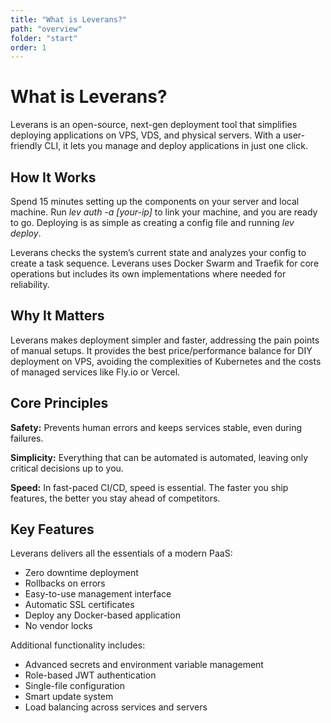 ```yaml
---
title: "What is Leverans?"
path: "overview"
folder: "start"
order: 1
---
```


# What is Leverans?

Leverans is an open-source, next-gen deployment tool that simplifies deploying applications on VPS, VDS, and physical servers. With a user-friendly CLI, it lets you manage and deploy applications in just one click.

## How It Works

Spend 15 minutes setting up the components on your server and local machine. Run _lev auth -a [your-ip]_ to link your machine,
and you are ready to go. Deploying is as simple as creating a config file and running _lev deploy_.

Leverans checks the system’s current state and analyzes your config to create a task sequence.
Leverans uses Docker Swarm and Traefik for core operations but includes its own implementations where needed for reliability.

## Why It Matters

Leverans makes deployment simpler and faster, addressing the pain points of manual setups.
It provides the best price/performance balance for DIY deployment on VPS,
avoiding the complexities of Kubernetes and the costs of managed services like Fly.io or Vercel.

## Core Principles

**Safety:** Prevents human errors and keeps services stable, even during failures.

**Simplicity:** Everything that can be automated is automated, leaving only critical decisions up to you.

**Speed:** In fast-paced CI/CD, speed is essential. The faster you ship features, the better you stay ahead of competitors.

## Key Features

Leverans delivers all the essentials of a modern PaaS:

- Zero downtime deployment
- Rollbacks on errors
- Easy-to-use management interface
- Automatic SSL certificates
- Deploy any Docker-based application
- No vendor locks

Additional functionality includes:

- Advanced secrets and environment variable management
- Role-based JWT authentication
- Single-file configuration
- Smart update system
- Load balancing across services and servers
